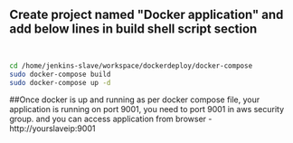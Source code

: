 ## Create project named "Docker application" and add below lines in build shell script section 
```sh


cd /home/jenkins-slave/workspace/dockerdeploy/docker-compose
sudo docker-compose build
sudo docker-compose up -d

```
##Once docker is up and running as per docker compose file, your application is running on port 9001, you need to port 9001 in aws security group. and you can access application from browser - http://yourslaveip:9001


